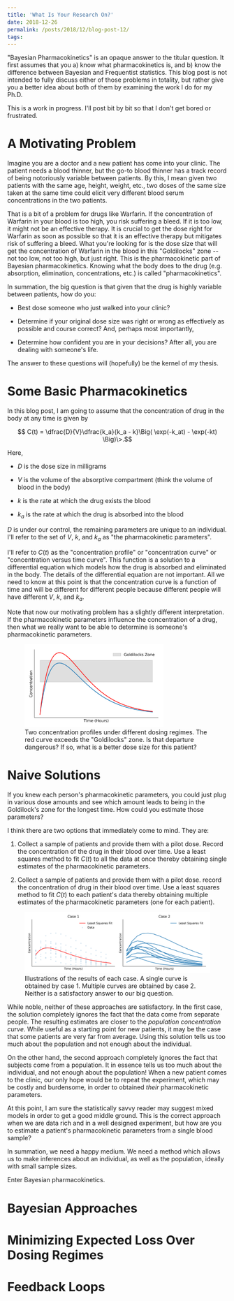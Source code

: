 ```yaml
---
title: 'What Is Your Research On?'
date: 2018-12-26
permalink: /posts/2018/12/blog-post-12/
tags:
---
```



"Bayesian Pharmacokinetics" is an opaque answer to the titular question. It
first assumes that you a) know what pharmacokinetics is, and b) know the
difference between Bayesian and Frequentist statistics.  This blog post is
not intended to fully discuss either of those problems in totality, but
rather give you a better idea about both of them by examining the work I do
for my Ph.D.

This is a work in progress.  I'll post bit by bit so that I don't get bored or frustrated.

# A Motivating Problem

Imagine you are a doctor and a new patient has come into your clinic.  The
patient needs a blood thinner, but the go-to blood thinner has a track record
of being notoriously variable between patients.  By this, I mean given
two patients with the same age, height, weight, etc., two doses of the same size
taken at the same time could elicit very different blood serum concentrations in
the two patients.

That is a bit of a problem for drugs like Warfarin.  If the concentration of
Warfarin in your blood is too high, you risk suffering a bleed.  If it is too low,
it might not be an effective therapy.  It is crucial to get the dose right for
Warfarin as soon as possible so that it is an effective therapy but mitigates
risk of suffering a bleed.  What you're looking for is the dose size that will
get the concentration of Warfarin in the blood in this "Goldilocks" zone --
not too low, not too high, but just right.  This is the pharmacokinetic part
of Bayesian pharmacokinetics.  Knowing what the body does to the drug
(e.g. absorption, elimination, concentrations, etc.) is called "pharmacokinetics".

In summation, the big question is that given that the drug is highly variable between patients, how do you:

* Best dose someone who just walked into your clinic?  

* Determine if your original dose size was right or wrong as effectively as possible and
course correct?  And, perhaps most importantly,

* Determine how confident you are in your decisions?  After all, you are dealing with someone's life.

The answer to these questions will (hopefully) be the kernel of my thesis.

# Some Basic Pharmacokinetics

In this blog post, I am going to assume that the concentration of drug in the body
at any time is given by

$$ C(t) = \dfrac{D}{V}\dfrac{k_a}{k_a - k}\Big( \exp(-k_at) - \exp(-kt) \Big)\>.$$

Here,

* $D$ is the dose size in milligrams

* $V$ is the volume of the absorptive compartment (think the volume of blood in the body)

* $k$ is the rate at which the drug exists the blood

* $k_a$ is the rate at which the drug is absorbed into the blood

$D$ is under our control, the remaining parameters are unique to an individual.
I'll refer to the set of  $V$, $k$, and $k_a$ as "the pharmacokinetic parameters".

I'll refer to $C(t)$ as the "concentration profile" or "concentration curve" or
"concentration versus time curve".  This function is a solution to a differential
equation which models how the drug is absorbed and eliminated in the body.  The
details of the differential equation are not important.  All we need to know at this
point is that the concentration curve is a function of time and will be different
for different people because different people will have different $V$, $k$, and $k_a$.

Note that now our motivating problem has a slightly different interpretation. If
the pharmacokinetic parameters influence the concentration of a drug, then what we really want to be able
to determine is someone's pharmacokinetic parameters.


<figure>
<img alt="" src="/images/blog/pk_profile.png" style="width:75%" class="align-center">
<figcaption>Two concentration profiles under different dosing regimes.  The red curve exceeds the "Goldilocks" zone. Is that departure dangerous?  If so, what is a better
dose size for this patient? </figcaption>
</figure>



# Naive Solutions

If you knew each person's pharmacokinetic parameters, you could just plug in various
dose amounts and see which amount leads to being in the Goldilock's zone for
the longest time. How could you estimate those parameters?

I think there are two options that immediately come to mind.  They are:

1) Collect a sample of patients and provide them with a pilot dose.  Record the concentration
of the drug in their blood over time.  Use a least squares method to fit $C(t)$ to all the data at once
thereby obtaining single estimates of the pharmacokinetic parameters.

2) Collect a sample of patients and provide them with a pilot dose.  record the concentration
of drug in their blood over time.  Use a least squares method to fit $C(t)$ to each patient's data
thereby obtaining multiple estimates of the pharmacokinetic parameters (one for each patient).

<figure>
<img alt="" src="/images/blog/cases.png" style="width:100%" class="align-center">
<figcaption>Illustrations of the results of each case.  A single curve is obtained by case 1.  Multiple curves are obtained by case 2.  Neither is a satisfactory answer to our big question. </figcaption>
</figure>

While noble, neither of these approaches are satisfactory.  In the first case, the solution completely
ignores the fact that the data come from separate people.  The resulting estimates are closer
to the *population concentration curve*.  While useful as a starting point for new patients,
it may be the case that some patients are very far from average.  Using this solution tells us too much
about the population and not enough about the individual.

On the other hand, the second approach completely ignores the fact that subjects come from a population.
It in essence tells us too much about the individual, and not enough about the population! When a new patient comes to
the clinic, our only hope would be to repeat the experiment, which may be costly and burdensome, in order to obtained
*their* pharmacokinetic parameters.

At this point, I am sure the statistically savvy reader may suggest mixed models in order to get a good middle ground.
This is the correct approach when we are data rich and in a well designed experiment, but how are you to estimate a patient's
pharmacokinetic parameters from a single blood sample?

In summation, we need a happy medium.  We need a method which allows us to
make inferences about an individual, as well as the population, ideally with small sample sizes.

Enter Bayesian pharmacokinetics.


# Bayesian Approaches

# Minimizing Expected Loss Over Dosing Regimes

# Feedback Loops
